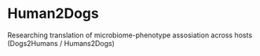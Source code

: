 # Human2Dogs
Researching translation of microbiome-phenotype assosiation across hosts (Dogs2Humans / Humans2Dogs)
